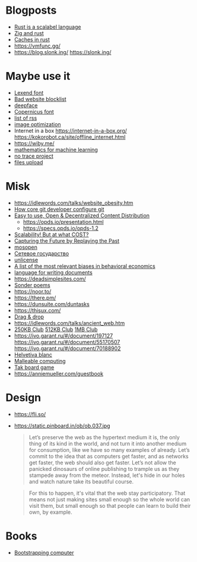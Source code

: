 # Blogposts
- [Rust is a scalabel language](https://matklad.github.io/2023/03/28/rust-is-a-scalable-language.html)
- [Zig and rust](https://matklad.github.io/2023/03/26/zig-and-rust.html)
- [Caches in rust](https://matklad.github.io/2022/06/11/caches-in-rust.html)
- <https://vmfunc.gg/>
- <https://blog.slonk.ing/>
  <https://slonk.ing/>

# Maybe use it
- [Lexend font](https://fonts.google.com/specimen/Lexend)
- [Bad website blocklist](https://github.com/popcar2/BadWebsiteBlocklist?tab=readme-ov-file)
- [deepface](https://github.com/serengil/deepface)
- [Copernicus font](https://www.laborandwait.xyz/fonts/copernicus)
- [list of rss](https://gist.github.com/noghartt/70e4ebb9af58df3b66b8efb856cc1ef5)
- [image optimization](https://kokorobot.ca/site/image_optimization.html)
- Internet in a box
  <https://internet-in-a-box.org/>
  <https://kokorobot.ca/site/offline_internet.html>
- <https://wiby.me/>
- [mathematics for machine learning](https://crackle.dev/resources)
- [no trace project](https://www.notrace.how/)
- [files upload](https://files.slonk.ing)

# Misk
- <https://idlewords.com/talks/website_obesity.htm>
- [How core git developer configure git](https://matklad.github.io/2022/06/11/caches-in-rust.html)
- [Easy to use, Open & Decentralized Content Distribution](https://opds.io/index.html)
  - <https://opds.io/presentation.html>
  - <https://specs.opds.io/opds-1.2>
- [Scalability! But at what COST?](https://www.usenix.org/system/files/conference/hotos15/hotos15-paper-mcsherry.pdf)
- [Capturing the Future by Replaying the Past](https://arxiv.org/abs/1710.10385)
- [mosopen](http://mosopen.ru)
- [Сетевое государство](https://ancapchan.info/the-network-state/)
- [unlicense](https://en.wikipedia.org/wiki/Unlicense)
- [A list of the most relevant biases in behavioral economics](https://thedecisionlab.com/biases)
- [language for writing documents](https://nota-lang.org/)
- <https://deadsimplesites.com/>
- [Sonder poems](https://www.sonderpoems.com/)
- <https://noor.to/>
- <https://there.pm/>
- <https://dunsuite.com/duntasks>
- <https://thisux.com/>
- [Drag & drop](https://sveltednd.thisux.com/)
- <https://idlewords.com/talks/ancient_web.htm>
- [250KB Club](https://250kb.club/)
  [512KB Club](https://512kb.club/)
  [1MB Club](https://1mb.club/)
- <https://ivo.garant.ru/#/document/197127>
  <https://ivo.garant.ru/#/document/55170507>
  <https://ivo.garant.ru/#/document/70188902>
- [Helvetiva blanc](https://helveticablanc.com/about.html)
- [Malleable computing](https://wiki.xxiivv.com/site/malleable_computing.html)
- [Tak board game](https://en.wikipedia.org/wiki/Tak_(game))
- <https://anniemueller.com/guestbook>

# Design
- <https://fli.so/>
- <https://static.pinboard.in/ob/ob.037.jpg>
  > Let’s preserve the web as the hypertext medium it is, the only thing of its kind in the world, and not turn it into another medium for consumption, like we have so many examples of already.
  > Let’s commit to the idea that as computers get faster, and as networks get faster, the web should also get faster.
  > Let’s not allow the panicked dinosaurs of online publishing to trample us as they stampede away from the meteor. Instead, let's hide in our holes and watch nature take its beautiful course.

  > For this to happen, it's vital that the web stay participatory. That means not just making sites small enough so the whole world can visit them, but small enough so that people can learn to build their own, by example.

# Books
- [Bootstrapping computer](https://buddybindery.com/products/bootstrapping-computing)
